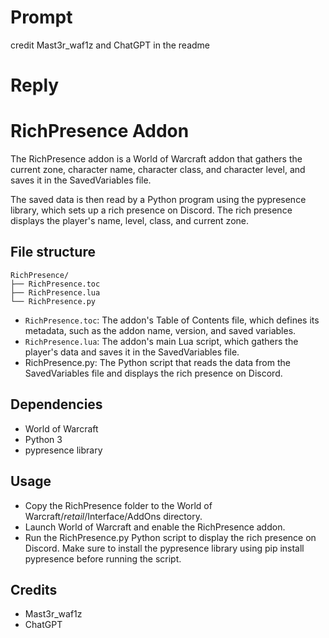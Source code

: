 # Prompt
credit Mast3r_waf1z and ChatGPT in the readme
# Reply
# RichPresence Addon
The RichPresence addon is a World of Warcraft addon that gathers the current zone, character name, character class, and character level, and saves it in the SavedVariables file.

The saved data is then read by a Python program using the pypresence library, which sets up a rich presence on Discord. The rich presence displays the player's name, level, class, and current zone.
## File structure
```
RichPresence/
├── RichPresence.toc
├── RichPresence.lua
└── RichPresence.py
```
* `RichPresence.toc`: The addon's Table of Contents file, which defines its metadata, such as the addon name, version, and saved variables.
* `RichPresence.lua`: The addon's main Lua script, which gathers the player's data and saves it in the SavedVariables file.
* RichPresence.py: The Python script that reads the data from the SavedVariables file and displays the rich presence on Discord.
## Dependencies
* World of Warcraft
* Python 3
* pypresence library
## Usage
* Copy the RichPresence folder to the World of Warcraft/_retail_/Interface/AddOns directory.
* Launch World of Warcraft and enable the RichPresence addon.
* Run the RichPresence.py Python script to display the rich presence on Discord. Make sure to install the pypresence library using pip install pypresence before running the script.
## Credits
* Mast3r_waf1z
* ChatGPT